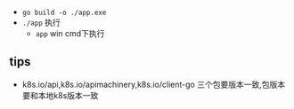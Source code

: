 
+ `go build -o ./app.exe`
+ `./app` 执行
    + `app` win cmd下执行

## tips

+ k8s.io/api,k8s.io/apimachinery,k8s.io/client-go 三个包要版本一致,包版本要和本地k8s版本一致